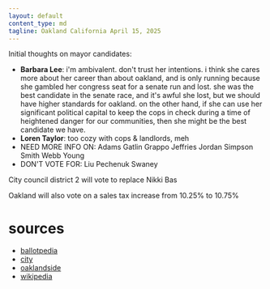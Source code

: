 ```yaml
---
layout: default
content_type: md
tagline: Oakland California April 15, 2025
---
```


Initial thoughts on mayor candidates:
* **Barbara Lee**: i'm ambivalent. don't trust her intentions. i think she cares more about her career than about oakland, and is only running because she gambled her congress seat for a senate run and lost. she was the best candidate in the senate race, and it's awful she lost, but we should have higher standards for oakland. on the other hand, if she can use her significant political capital to keep the cops in check during a time of heightened danger for our communities, then she might be the best candidate we have.
* **Loren Taylor**: too cozy with cops & landlords, meh
* NEED MORE INFO ON: Adams Gatlin Grappo Jeffries Jordan Simpson Smith Webb Young
* DON'T VOTE FOR: Liu Pechenuk Swaney

City council district 2 will vote to replace Nikki Bas

Oakland will also vote on a sales tax increase from 10.25% to 10.75%

# sources
* [ballotpedia](https://ballotpedia.org/Mayoral_election_in_Oakland,_California_(2025))
* [city](https://www.oaklandca.gov/topics/april-15-2025-special-election-filing-schedule)
* [oaklandside](https://oaklandside.org/2025/01/09/oakland-mayor-special-election-info/)
* [wikipedia](https://en.wikipedia.org/wiki/2025_Oakland_mayoral_special_election)
